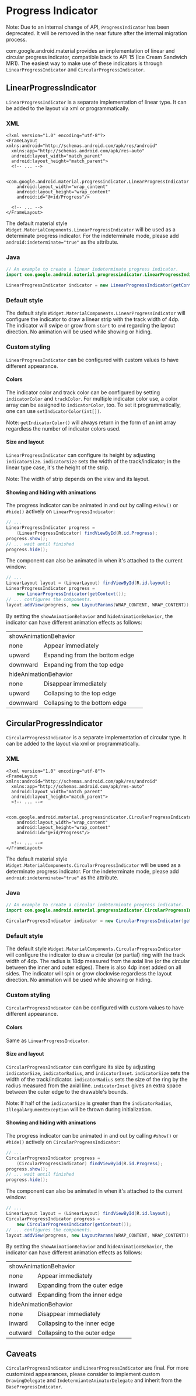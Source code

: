 # Progress Indicator

Note: Due to an internal change of API, `ProgressIndicator` has been deprecated.
It will be removed in the near future after the internal migration process.

com.google.android.material provides an implementation of linear and circular
progress indicator, compatible back to API 15 (Ice Cream Sandwich MR1). The
easiest way to make use of these indicators is through `LinearProgressIndicator`
and `CircularProgressIndicator`.

## LinearProgressIndicator

`LinearProgressIndicator` is a separate implementation of linear type. It can be
added to the layout via xml or programmatically.

### XML

```
<?xml version="1.0" encoding="utf-8"?>
<FrameLayout xmlns:android="http://schemas.android.com/apk/res/android"
  xmlns:app="http://schemas.android.com/apk/res-auto"
  android:layout_width="match_parent"
  android:layout_height="match_parent">
  <!-- ... -->

  <com.google.android.material.progressindicator.LinearProgressIndicator
    android:layout_width="wrap_content"
    android:layout_height="wrap_content"
    android:id="@+id/Progress"/>

  <!-- ... -->
</FrameLayout>
```

The default material style `Widget.MaterialComponents.LinearProgressIndicator`
will be used as a determinate progress indicator. For the indeterminate mode,
please add `android:indeterminate="true"` as the attribute.

### Java

```java
// An example to create a linear indeterminate progress indicator.
import com.google.android.material.progressindicator.LinearProgressIndicator;

LinearProgressIndicator indicator = new LinearProgressIndicator(getContext());
```

### Default style

The default style `Widget.MaterialComponents.LinearProgressIndicator` will
configure the indicator to draw a linear strip with the track width of 4dp. The
indicator will swipe or grow from `start` to `end` regarding the layout
direction. No animation will be used while showing or hiding.

### Custom styling

`LinearProgressIndicator` can be configured with custom values to have different
appearance.

#### Colors

The indicator color and track color can be configured by setting
`indicatorColor` and `trackColor`. For multiple indicator color use, a color
array can be assigned to `indicatorColor`, too. To set it programmatically, one
can use `setIndicatorColor(int[])`.

Note: `getIndicatorColor()` will always return in the form of an int array
regardless the number of indicator colors used.

#### Size and layout

`LinearProgressIndicator` can configure its height by adjusting `indicatorSize`.
`indicatorSize` sets the width of the track/indicator; in the linear type case,
it's the height of the strip.

Note: The width of strip depends on the view and its layout.

#### Showing and hiding with animations

The progress indicator can be animated in and out by calling `#show()` or
`#hide()` actively on `LinearProgressIndicator`:

```java
// ...
LinearProgressIndicator progress =
    (LinearProgressIndicator) findViewById(R.id.Progress);
progress.show();
// ... wait until finished
progress.hide();
```

The component can also be animated in when it's attached to the current window:

```java
// ...
LinearLayout layout = (LinearLayout) findViewById(R.id.layout);
LinearProgressIndicator progress =
    new LinearProgressIndicator(getContext());
// ... configures the components.
layout.addView(progress, new LayoutParams(WRAP_CONTENT, WRAP_CONTENT));
```

By setting the `showAnimationBehavior` and `hideAnimationBehavior`, the indicator can
have different animation effects as follows:

<table>
  <tr><td colspan=2>showAnimationBehavior<td></tr>
  <tr><td>none</td><td>Appear immediately</td></tr>
  <tr><td>upward</td><td>Expanding from the bottom edge</td></tr>
  <tr><td>downward</td><td>Expanding from the top edge</td></tr>
  <tr><td colspan=2>hideAnimationBehavior<td></tr>
  <tr><td>none</td><td>Disappear immediately</td></tr>
  <tr><td>upward</td><td>Collapsing to the top edge</td></tr>
  <tr><td>downward</td><td>Collapsing to the bottom edge</td></tr>
</table>

## CircularProgressIndicator

`CircularProgressIndicator` is a separate implementation of circular type. It
can be added to the layout via xml or programmatically.

### XML

```
<?xml version="1.0" encoding="utf-8"?>
<FrameLayout xmlns:android="http://schemas.android.com/apk/res/android"
  xmlns:app="http://schemas.android.com/apk/res-auto"
  android:layout_width="match_parent"
  android:layout_height="match_parent">
  <!-- ... -->

  <com.google.android.material.progressindicator.CircularProgressIndicator
    android:layout_width="wrap_content"
    android:layout_height="wrap_content"
    android:id="@+id/Progress"/>

  <!-- ... -->
</FrameLayout>
```

The default material style `Widget.MaterialComponents.CircularProgressIndicator`
will be used as a determinate progress indicator. For the indeterminate mode,
please add `android:indeterminate="true"` as the attribute.

### Java

```java
// An example to create a circular indeterminate progress indicator.
import com.google.android.material.progressindicator.CircularProgressIndicator;

CircularProgressIndicator indicator = new CircularProgressIndicator(getContext());
```

### Default style

The default style `Widget.MaterialComponents.CircularProgressIndicator` will
configure the indicator to draw a circular (or partial) ring with the track
width of 4dp. The radius is 18dp measured from the axial line (or the circular
between the inner and outer edges). There is also 4dp inset added on all sides.
The indicator will spin or grow clockwise regardless the layout direction. No
animation will be used while showing or hiding.

### Custom styling

`CircularProgressIndicator` can be configured with custom values to have
different appearance.

#### Colors

Same as `LinearProgressIndicator`.

#### Size and layout

`CircularProgressIndicator` can configure its size by adjusting `indicatorSize`,
`indicatorRadius`, and `indicatorInset`. `indicatorSize` sets the width of the
track/indicator. `indicatorRadius` sets the size of the ring by the radius
measured from the axial line. `indicatorInset` gives an extra space between the
outer edge to the drawable's bounds.

Note: If half of the `indicatorSize` is greater than the `indicatorRadius`,
`IllegalArgumentException` will be thrown during initialization.

#### Showing and hiding with animations

The progress indicator can be animated in and out by calling `#show()` or
`#hide()` actively on `CircularProgressIndicator`:

```java
// ...
CircularProgressIndicator progress =
    (CircularProgressIndicator) findViewById(R.id.Progress);
progress.show();
// ... wait until finished
progress.hide();
```

The component can also be animated in when it's attached to the current window:

```java
// ...
LinearLayout layout = (LinearLayout) findViewById(R.id.layout);
CircularProgressIndicator progress =
    new CircularProgressIndicator(getContext());
// ... configures the components.
layout.addView(progress, new LayoutParams(WRAP_CONTENT, WRAP_CONTENT));
```

By setting the `showAnimationBehavior` and `hideAnimationBehavior`, the indicator
can have different animation effects as follows:

<table>
  <tr><td colspan=2>showAnimationBehavior<td></tr>
  <tr><td>none</td><td>Appear immediately</td></tr>
  <tr><td>inward</td><td>Expanding from the outer edge</td></tr>
  <tr><td>outward</td><td>Expanding from the inner edge</td></tr>
  <tr><td colspan=2>hideAnimationBehavior<td></tr>
  <tr><td>none</td><td>Disappear immediately</td></tr>
  <tr><td>inward</td><td>Collapsing to the inner edge</td></tr>
  <tr><td>outward</td><td>Collapsing to the outer edge</td></tr>
</table>

## Caveats

`CircularProgressIndicator` and `LinearProgressIndicator` are final. For more
customized appearances, please consider to implement custom `DrawingDelegate`
and `IndetermianteAnimatorDelegate` and inherit from the `BaseProgressIndicator`.
